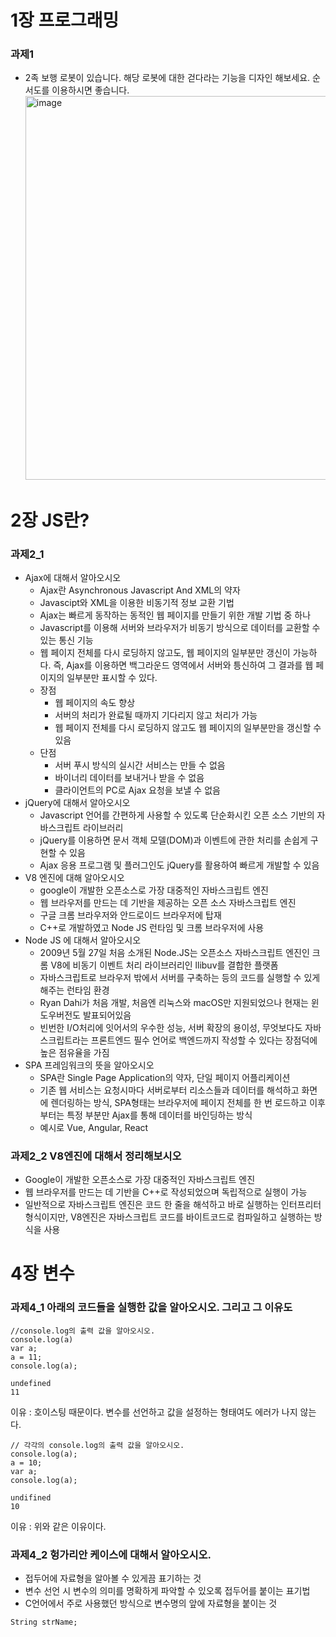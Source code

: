 # 1장 프로그래밍
### 과제1
+ 2족 보행 로봇이 있습니다. 해당 로봇에 대한 걷다라는 기능을 디자인 해보세요. 순서도를 이용하시면 좋습니다.
  <img width="614" alt="image" src="https://github.com/sieunrla03/202302-illegalstudy-JS/assets/106252274/3c533a41-827d-4a9f-bae3-4454d4a11963">

# 2장 JS란?
### 과제2_1
+ Ajax에 대해서 알아오시오
   + Ajax란 Asynchronous Javascript And XML의 약자
   + Javascipt와 XML을 이용한 비동기적 정보 교환 기법
   + Ajax는 빠르게 동작하는 동적인 웹 페이지를 만들기 위한 개발 기법 중 하나
   + Javascript를 이용해 서버와 브라우저가 비동기 방식으로 데이터를 교환할 수 있는 통신 기능
   + 웹 페이지 전체를 다시 로딩하지 않고도, 웹 페이지의 일부분만 갱신이 가능하다. 즉, Ajax를 이용하면 백그라운드 영역에서 서버와 틍신하여 그 결과를 웹 페이지의 일부분만 표시할 수 있다.
   + 장점
     + 웹 페이지의 속도 향상
     + 서버의 처리가 완료될 때까지 기다리지 않고 처리가 가능
     + 웹 페이지 전체를 다시 로딩하지 않고도 웹 페이지의 일부분만을 갱신할 수 있음
  + 단점
    + 서버 푸시 방식의 실시간 서비스는 만들 수 없음
    + 바이너리 데이터를 보내거나 받을 수 없음
    + 클라이언트의 PC로 Ajax 요청을 보낼 수 없음
+ jQuery에 대해서 알아오시오
  + Javascript 언어를 간편하게 사용할 수 있도록 단순화시킨 오픈 소스 기반의 자바스크립트 라이브러리
  + jQuery를 이용하면 문서 객체 모델(DOM)과 이벤트에 관한 처리를 손쉽게 구현할 수 있음
  + Ajax 응용 프로그램 및 플러그인도 jQuery를 활용하여 빠르게 개발할 수 있음
+ V8 엔진에 대해 알아오시오
  +  google이 개발한 오픈소스로 가장 대중적인 자바스크립트 엔진
  +  웹 브라우저를 만드는 데 기반을 제공하는 오픈 소스 자바스크립트 엔진
  +  구글 크롬 브라우저와 안드로이드 브라우저에 탑재
  +  C++로 개발하였고 Node JS 런타임 및  크롬 브라우저에 사용
+ Node JS 에 대해서 알아오시오
  + 2009년 5월 27일 처음 소개된 Node.JS는 오픈소스 자바스크립트 엔진인 크롬 V8에 비동기 이벤트 처리 라이브러리인 llibuv를 결합한 플랫폼
  + 자바스크립트로 브라우저 밖에서 서버를 구축하는 등의 코드를 실행할 수 있게 해주는 런타임 환경
  + Ryan Dahi가 처음 개발, 처음엔 리눅스와 macOS만 지원되었으나 현재는 윈도우버전도 발표되어있음
  + 빈번한 I/O처리에 잇어서의 우수한 성능, 서버 확장의 용이성, 무엇보다도 자바스크립트라는 프론트엔드 필수 언어로 백엔드까지 작성할 수 있다는 장점덕에 높은 점유율을 가짐
+ SPA 프레임워크의 뜻을 알아오시오
  + SPA란 Single Page Application의 약자, 단일 페이지 어플리케이션
  + 기존 웹 서비스는 요청시마다 서버로부터 리소스들과 데이터를 해석하고 화면에 렌더링하는 방식, SPA형태는 브라우저에 페이지 전체를 한 번 로드하고 이후부터는 특정 부분만 Ajax를 통해 데이터를 바인딩하는 방식
  + 예시로 Vue, Angular, React
### 과제2_2 V8엔진에 대해서 정리해보시오
+ Google이 개발한 오픈소스로 가장 대중적인 자바스크립트 엔진
+ 웹 브라우저를 만드는 데 기반을 C++로 작성되었으며 독립적으로 실행이 가능
+ 일반적으로 자바스크립트 엔진은 코드 한 줄을 해석하고 바로 실행하는 인터프리터 형식이지만, V8엔진은 자바스크립트 코드를 바이트코드로 컴파일하고 실행하는 방식을 사용
# 4장 변수
### 과제4_1 아래의 코드들을 실행한 값을 알아오시오. 그리고 그 이유도 
  ```
//console.log의 출력 값을 알아오시오.
  console.log(a)
  var a;
  a = 11;
  console.log(a);
```
```
undefined
11
```
이유 : 호이스팅 때문이다. 변수를 선언하고 값을 설정하는 형태여도 에러가 나지 않는다.
```
// 각각의 console.log의 출력 값을 알아오시오.
console.log(a);
a = 10;
var a;
console.log(a);
```
```
undifined
10
```
이유 : 위와 같은 이유이다.
### 과제4_2 헝가리안 케이스에 대해서 알아오시오.
+ 접두어에 자료형을 알아볼 수 있게끔 표기하는 것
+ 변수 선언 시 변수의 의미를 명확하게 파악할 수 있오록 접두어를 붙이는 표기법
+ C언어에서 주로 사용했던 방식으로 변수명의 앞에 자료형을 붙이는 것
```
String strName;
```
